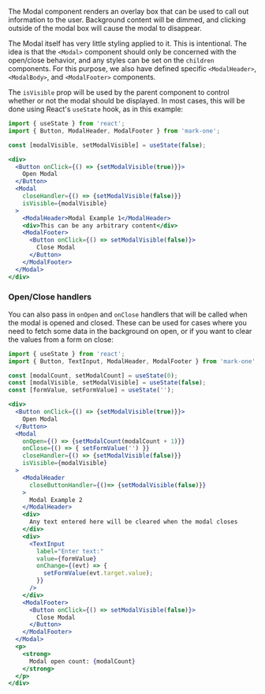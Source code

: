 The Modal component renders an overlay box that can be used to call out information to the user. Background content will be dimmed, and clicking outside of the modal box will cause the modal to disappear.

The Modal itself has very little styling applied to it. This is intentional. The idea is that the `<Modal>` component should only be concerned with the open/close behavior, and any styles can be set on the `children` components. For this purpose, we also have defined specific `<ModalHeader>`, `<ModalBody>`, and `<ModalFooter>` components.

The `isVisible` prop will be used by the parent component to control whether or not the modal should be displayed. In most cases, this will be done using React's `useState` hook, as in this example:

```jsx
import { useState } from 'react';
import { Button, ModalHeader, ModalFooter } from 'mark-one';

const [modalVisible, setModalVisible] = useState(false);

<div>
  <Button onClick={() => {setModalVisible(true)}}>
    Open Modal
  </Button>
  <Modal
    closeHandler={() => {setModalVisible(false)}}
    isVisible={modalVisible}
  >
    <ModalHeader>Modal Example 1</ModalHeader>
    <div>This can be any arbitrary content</div>
    <ModalFooter>
      <Button onClick={() => setModalVisible(false)}>
        Close Modal
      </Button>
    </ModalFooter>
  </Modal>
</div>
```

### Open/Close handlers

You can also pass in `onOpen` and `onClose` handlers that will be called when the modal is opened and closed. These can be used for cases where you need to fetch some data in the background on open, or if you want to clear the values from a form on close:

```jsx
import { useState } from 'react';
import { Button, TextInput, ModalHeader, ModalFooter } from 'mark-one';

const [modalCount, setModalCount] = useState(0);
const [modalVisible, setModalVisible] = useState(false);
const [formValue, setFormValue] = useState('');

<div>
  <Button onClick={() => {setModalVisible(true)}}>
    Open Modal
  </Button>
  <Modal
    onOpen={() => {setModalCount(modalCount + 1)}}
    onClose={() => { setFormValue('') }}
    closeHandler={() => {setModalVisible(false)}}
    isVisible={modalVisible}
  >
    <ModalHeader
      closeButtonHandler={()=> {setModalVisible(false)}}
    >
      Modal Example 2
    </ModalHeader>
    <div>
      Any text entered here will be cleared when the modal closes
    </div>
    <div>
      <TextInput
        label="Enter text:"
        value={formValue}
        onChange={(evt) => {
          setFormValue(evt.target.value);
        }}
      />
    </div>
    <ModalFooter>
      <Button onClick={() => setModalVisible(false)}>
        Close Modal
      </Button>
    </ModalFooter>
  </Modal>
  <p>
    <strong>
      Modal open count: {modalCount}
    </strong>
  </p>
</div>
```
